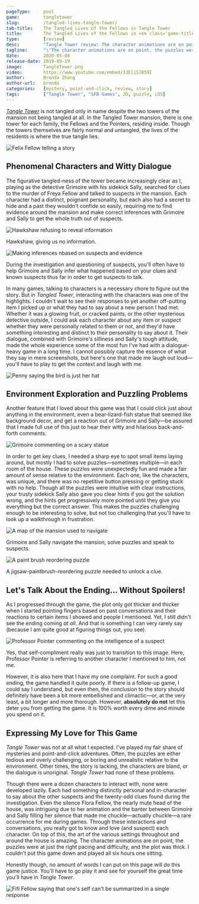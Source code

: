 ```yaml
---
pageType:     post
game:         tangletower
slug:         /tangled-lives-tangle-tower/
tab-title:    The Tangled Lives of the Fellows in Tangle Tower
title:        The Tangled Lives of the Fellows in <em class='game-title'>Tangle Tower</em>
type:         [review]
desc:         "Tangle Tower review: The character animations are on point, the puzzles were at just the right pacing and difficulty, and the plot was thick. I couldn't put this game down and played all six hours one sitting."
tagline:      "\"The character animations are on point, the puzzles were at just the right pacing and difficulty, and the plot was thick. I couldn't put this game down and played all six hours one sitting.\""
date:         2020-05-08
release-date: 2019-09-19
image:        TangleTower.png
video:        https://www.youtube.com/embed/3JEliSJ859I
author:       Brenda Zhang
author-url:   brenda
categories:   [mystery, point-and-click, review, story]
tags:         ["Tangle Tower", "SFB Games", 2D, puzzle, iOS]
---
```

*[Tangle Tower](https://www.tangletowergame.com/)* is not tangled only in name despite the two towers of the mansion not being tangled at all. In the Tangled Tower mansion, there is one tower for each family, the Fellows and the Pointers, residing inside. Though the towers themselves are fairly normal and untangled, the lives of the residents is where the true tangle lies.

![Felix Fellow telling a story][image0]

## Phenomenal Characters and Witty Dialogue

The figurative tangled-ness of the tower became increasingly clear as I, playing as the detective Grimoire with his sidekick Sally, searched for clues to the murder of Freya Fellow and talked to suspects in the mansion. Each character had a distinct, poignant personality, but each also had a secret to hide and a past they wouldn't confide so easily, requiring me to find evidence around the mansion and make correct inferences with Grimoire and Sally to get the whole truth out of suspects.

![Hawkshaw refusing to reveal information][image1]

<figcaption>Hawkshaw, giving us no information.</figcaption>

![Making inferences nbased on suspects and evidence][image2]

<figcaption>During the investigation and questioning of suspects, you'll often have to help Grimoire and Sally infer what happened based on your clues and known suspects thus far in order to get suspects to talk.</figcaption>

In many games, talking to characters is a necessary chore to figure out the story. But in *Tangled Tower*, interacting with the characters was one of the highlights. I couldn't wait to see their responses to yet another off-putting item I picked up or what they had to say about a new person I had met. Whether it was a glowing fruit, or cracked paints, or the other mysterious detective outside, I could ask each character about any item or suspect whether they were personally related to them or not, and they'd have something interesting and distinct to their personality to say about it. Their dialogue, combined with Grimoire's silliness and Sally's tough attitude, made the whole experience some of the most fun I've had with a dialogue-heavy game in a long time. I cannot possibly capture the essence of what they say in mere screenshots, but here's one that made me laugh out loud—you'll have to play to get the context and laugh with me.

![Penny saying the bird is just her hat][image3]

## Environment Exploration and Puzzling Problems

Another feature that I loved about this game was that I could click just about anything in the environment, even a bear-lizard-fish statue that seemed like background decor, and get a reaction out of Grimoire and Sally—be assured that I made full use of this just to hear their witty and hilarious back-and-forth comments.

![Grimoire commenting on a scary statue][image4]

In order to get key clues, I needed a sharp eye to spot small items laying around, but mostly I had to solve puzzles—sometimes multiple—in each room of the house. These puzzles were unexpectedly fun and made a fair amount of sense relative to the environment. Each one, like the characters, was unique, and there was no repetitive button pressing or getting stuck with no help. Though all the puzzles were intuitive with clear instructions, your trusty sidekick Sally also gave you clear hints if you got the solution wrong, and the hints get progressively more pointed until they give you everything but the correct answer. This makes the puzzles challenging enough to be interesting to solve, but not too challenging that you'll have to look up a walkthrough in frustration.

![A map of the mansion used to navigate][image5]

<figcaption>Grimoire and Sally navigate the mansion, solve puzzles and speak to suspects.</figcaption>

![A paint brush reordering puzzle][image6]

<figcaption>A jigsaw-paintbrush-reordering puzzle needed to unlock a clue.</figcaption>

## Let's Talk About the Ending... Without Spoilers!

As I progressed through the game, the plot only got thicker and thicker when I started pointing fingers based on past conversations and their reactions to certain items I showed and people I mentioned. Yet, I still didn't see the ending coming *at all*. And that is something I can very rarely say (because I am quite good at figuring things out, you see).

![Professor Pointer commenting on the intelligence of a suspect][image7]

<figcaption>Yes, that self-compliment really was just to transition to this image. Here, Professor Pointer is referring to another character I mentioned to him, not me.</figcaption>

However, it is also here that I have my one complaint. For such a good ending, the game handled it quite poorly. If there is a follow-up game, I could say I understand, but even then, the conclusion to the story should definitely have been a bit more embellished and climactic—or, at the very least, a bit longer and more thorough. However, **absolutely do not** let this deter you from getting the game. It is 100% worth every dime and minute you spend on it.

## Expressing My Love for This Game

*Tangle Tower* was not at all what I expected. I've played my fair share of mysteries and point-and-click adventures. Often, the puzzles are either tedious and overly challenging, or boring and unrealistic relative to the environment. Other times, the story is lacking, the characters are bland, or the dialogue is unoriginal. *Tangle Tower* had none of these problems.

Though there were a dozen characters to interact with, none were developed lazily. Each had something distinctly personal and in-character to say about the other suspects and the twenty-odd clues found during the investigation. Even the silence Flora Fellow, the nearly mute head of the house, was intriguing due to her animation and the banter between Grimoire and Sally filling her silence that made me chuckle&mdash;actually chuckle&mdash;a rare occurrence for me during games. Through these interactions and conversations, you really got to know and love (and suspect) each character. On top of this, the art of the various settings throughout and around the house is amazing. The character animations are on point, the puzzles were at just the right pacing and difficulty, and the plot was thick. I couldn't put this game down and played all six hours one sitting.

Honestly though, no amount of words I can put on this page will do this game justice. You'll have to go play it and see for yourself the great time you'll have in *Tangle Tower*.

![Fifi Fellow saying that one's self can't be summarized in a single response][image8]

[image0]: /images/post/tangletower/TangleTower0.png
[image1]: /images/post/tangletower/TangleTower1.png
[image2]: /images/post/tangletower/TangleTower2.png
[image3]: /images/post/tangletower/TangleTower3.png
[image4]: /images/post/tangletower/TangleTower4.png
[image5]: /images/post/tangletower/TangleTower5.png
[image6]: /images/post/tangletower/TangleTower6.png
[image7]: /images/post/tangletower/TangleTower7.png
[image8]: /images/post/tangletower/TangleTower8.png
